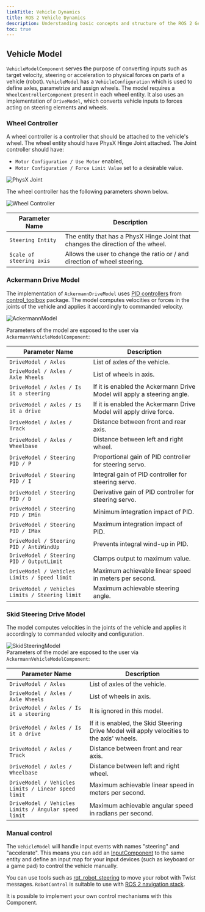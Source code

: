 ```yaml
---
linkTitle: Vehicle Dynamics
title: ROS 2 Vehicle Dynamics
description: Understanding basic concepts and structure of the ROS 2 Gem's vehicle dynamics in Open 3D Engine (O3DE).
toc: true
---
```


## Vehicle Model

`VehicleModelComponent` serves the purpose of converting inputs such as target velocity, steering or acceleration to physical forces on parts of a vehicle (robot). `VehicleModel` has a `VehicleConfiguration` which is used to define axles, parametrize and assign wheels. The model requires a `WheelControllerComponent` present in each wheel entity. It also uses an implementation of `DriveModel`, which converts vehicle inputs to forces acting on steering elements and wheels.

### Wheel Controller

A wheel controller is a controller that should be attached to the vehicle's wheel. The wheel entity should have PhysX Hinge Joint attached. The Joint controller should have:
 - `Motor Configuration / Use Motor` enabled,
 - `Motor Configuration / Force Limit Value` set to a desirable value.

![PhysX Joint](/images/user-guide/gems/ros2/physx_joint.png)

The wheel controller has the following parameters shown below.

![Wheel Controller](/images/user-guide/gems/ros2/wheelController.png)  

| Parameter Name               | Description                                                                      |
|------------------------------|----------------------------------------------------------------------------------|
| `Steering Entity`            | The entity that has a PhysX Hinge Joint that changes the direction of the wheel. |
| `Scale of steering axis`     | Allows the user to change the ratio or / and direction of wheel steering.        |

### Ackermann Drive Model

The implementation of `AckermannDriveModel` uses [PID controllers](https://en.wikipedia.org/wiki/PID_controller) from [control_toolbox](https://github.com/ros-controls/control_toolbox) package. The model computes velocities or forces in the joints of the vehicle and applies it accordingly to commanded velocity.

![AckermannModel](/images/user-guide/gems/ros2/ackermanModel.png)

Parameters of the model are exposed to the user via `AckermannVehicleModelComponent`:

| Parameter Name                                 | Description                                                              |
|------------------------------------------------|--------------------------------------------------------------------------|
| `DriveModel / Axles `                          | List of axles of the vehicle.                                            |
| `DriveModel / Axles / Axle Wheels `            | List of wheels in axis.                                                  |
| `DriveModel / Axles / Is it a steering`        | If it is enabled the Ackermann Drive Model will apply a steering angle.  |
| `DriveModel / Axles / Is it a drive`           | If it is enabled the Ackermann Drive Model will apply drive force.       |
| `DriveModel / Axles / Track`                   | Distance between front and rear axis.                                    |
| `DriveModel / Axles / Wheelbase`               | Distance between left and right wheel.                                   |
| `DriveModel / Steering PID / P`                | Proportional gain of PID controller for steering servo.                  |
| `DriveModel / Steering PID / I`                | Integral gain of PID controller for steering servo.                      |
| `DriveModel / Steering PID / D`                | Derivative gain of PID controller for steering servo.                    |
| `DriveModel / Steering PID / IMin`             | Minimum integration impact of PID.                                       |
| `DriveModel / Steering PID / IMax`             | Maximum integration impact of PID.                                       |
| `DriveModel / Steering PID / AntiWindUp`       | Prevents integral wind-up in PID.                                        |
| `DriveModel / Steering PID / OutputLimit`      | Clamps output to maximum value.                                          |
| `DriveModel / Vehicles Limits / Speed limit `  | Maximum achievable linear speed in meters per second.                    |
| `DriveModel / Vehicles Limits / Steering limit`| Maximum achievable steering angle.                                       |

### Skid Steering Drive Model
The model computes velocities in the joints of the vehicle and applies it accordingly to commanded velocity and configuration.

![SkidSteeringModel](/images/user-guide/gems/ros2/skidSteeringModel.png)  
Parameters of the model are exposed to the user via `AckermannVehicleModelComponent`:

| Parameter Name                                       | Description                                                        |
|------------------------------------------------------|--------------------------------------------------------------------|
| `DriveModel / Axles `                                | List of axles of the vehicle.                                      |
| `DriveModel / Axles / Axle Wheels `                  | List of wheels in axis.                                            |
| `DriveModel / Axles / Is it a steering`              | It is ignored in this model.                                       |
| `DriveModel / Axles / Is it a drive`                 | If it is enabled, the Skid Steering Drive Model will apply velocities to the axis' wheels.|
| `DriveModel / Axles / Track`                         | Distance between front and rear axis.                              |
| `DriveModel / Axles / Wheelbase`                     | Distance between left and right wheel.                             |
| `DriveModel / Vehicles Limits / Linear speed limit ` | Maximum achievable linear speed in meters per second.              |
| `DriveModel / Vehicles Limits / Angular speed limit` | Maximum achievable angular speed in radians per second.            |

### Manual control

The `VehicleModel` will handle input events with names "steering" and "accelerate". This means you can add an [InputComponent](/docs/user-guide/components/reference/gameplay/input/) to the same entity and define an input map for your input devices (such as keyboard or a game pad) to control the vehicle manually.

You can use tools such as [rqt_robot_steering](https://index.ros.org/p/rqt_robot_steering/) to move your robot with Twist messages. `RobotControl` is suitable to use with [ROS 2 navigation stack](https://navigation.ros.org/).

It is possible to implement your own control mechanisms with this Component.
